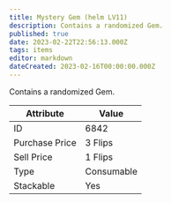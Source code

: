 ```yaml
---
title: Mystery Gem (helm LV11)
description: Contains a randomized Gem.
published: true
date: 2023-02-22T22:56:13.000Z
tags: items
editor: markdown
dateCreated: 2023-02-16T00:00:00.000Z
---
```


Contains a randomized Gem.

|Attribute|Value|
|-|-|
|ID|6842|
|Purchase Price|3 Flips|
|Sell Price|1 Flips|
|Type|Consumable|
|Stackable|Yes|

